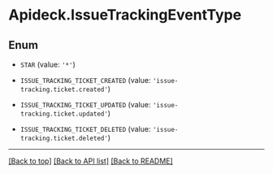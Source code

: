 # Apideck.IssueTrackingEventType

## Enum


* `STAR` (value: `'*'`)

* `ISSUE_TRACKING_TICKET_CREATED` (value: `'issue-tracking.ticket.created'`)

* `ISSUE_TRACKING_TICKET_UPDATED` (value: `'issue-tracking.ticket.updated'`)

* `ISSUE_TRACKING_TICKET_DELETED` (value: `'issue-tracking.ticket.deleted'`)


---

[[Back to top]](#) [[Back to API list]](../../../../README.md#documentation-for-api-endpoints) [[Back to README]](../../../../README.md)


